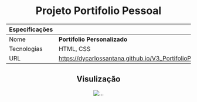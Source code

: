 <div align= center>
  <h1> Projeto Portifolio Pessoal</h1>
  
|  Especificações |     |
| -------------  | --- |
| Nome        | **Portifolio Personalizado**
| Tecnologias | HTML, CSS
| URL         | https://dycarlossantana.github.io/V3_PortifolioPersonalizado//
</div>
<div align= center>
  <h2>Visulização</h2>
  <img src="https://github.com/EdyCarlosSouza/Portifolio_Personalizado/assets/106694258/cc1ffb8d-37fd-4d69-b4f9-7e6cb175d208" alt="...">
  

</div>
